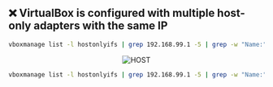 ## ❌ VirtualBox is configured with multiple host-only adapters with the same IP

```bash
vboxmanage list -l hostonlyifs | grep 192.168.99.1 -5 | grep -w "Name:" |  awk '{$1=""; print $0}'
```

<p align="center">
  <img alt="HOST" src="data/hostonlyifs.png">
</p>

```bash
vboxmanage list -l hostonlyifs | grep 192.168.99.1 -5 | grep -w "Name:" |  awk '{$1=""; print $0}'  | xargs -l vboxmanage hostonlyif remove
```
